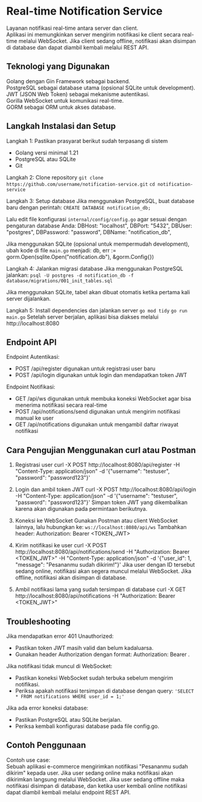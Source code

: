 # Real-time Notification Service

Layanan notifikasi real-time antara server dan client.  
Aplikasi ini memungkinkan server mengirim notifikasi ke client secara real-time melalui WebSocket. Jika client sedang offline, notifikasi akan disimpan di database dan dapat diambil kembali melalui REST API.

## Teknologi yang Digunakan
Golang dengan Gin Framework sebagai backend.  
PostgreSQL sebagai database utama (opsional SQLite untuk development).  
JWT (JSON Web Token) sebagai mekanisme autentikasi.  
Gorilla WebSocket untuk komunikasi real-time.  
GORM sebagai ORM untuk akses database.

## Langkah Instalasi dan Setup

Langkah 1: Pastikan prasyarat berikut sudah terpasang di sistem
- Golang versi minimal 1.21
- PostgreSQL atau SQLite
- Git


Langkah 2: Clone repository
`git clone https://github.com/username/notification-service.git`
`cd notification-service`


Langkah 3: Setup database
Jika menggunakan PostgreSQL, buat database baru dengan perintah:
`CREATE DATABASE notification_db;`

Lalu edit file konfigurasi `internal/config/config.go` agar sesuai dengan pengaturan database Anda:
DBHost: "localhost",
DBPort: "5432",
DBUser: "postgres",
DBPassword: "password",
DBName: "notification_db",

Jika menggunakan SQLite (opsional untuk mempermudah development), ubah kode di file `main.go` menjadi:
db, err := gorm.Open(sqlite.Open("notification.db"), &gorm.Config{})


Langkah 4: Jalankan migrasi database
Jika menggunakan PostgreSQL jalankan:
`psql -U postgres -d notification_db -f database/migrations/001_init_tables.sql`

Jika menggunakan SQLite, tabel akan dibuat otomatis ketika pertama kali server dijalankan.


Langkah 5: Install dependencies dan jalankan server
`go mod tidy`
`go run main.go`
Setelah server berjalan, aplikasi bisa diakses melalui http://localhost:8080

## Endpoint API

Endpoint Autentikasi:
- POST /api/register  digunakan untuk registrasi user baru
- POST /api/login     digunakan untuk login dan mendapatkan token JWT

Endpoint Notifikasi:
- GET /api/ws                        digunakan untuk membuka koneksi WebSocket agar bisa menerima notifikasi secara real-time
- POST /api/notifications/send       digunakan untuk mengirim notifikasi manual ke user
- GET /api/notifications             digunakan untuk mengambil daftar riwayat notifikasi

## Cara Pengujian Menggunakan curl atau Postman

1. Registrasi user
curl -X POST http://localhost:8080/api/register
-H "Content-Type: application/json"
-d '{"username": "testuser", "password": "password123"}'

2. Login dan ambil token JWT
curl -X POST http://localhost:8080/api/login
-H "Content-Type: application/json"
-d '{"username": "testuser", "password": "password123"}'
Simpan token JWT yang dikembalikan karena akan digunakan pada permintaan berikutnya.

3. Koneksi ke WebSocket
Gunakan Postman atau client WebSocket lainnya, lalu hubungkan ke:
`ws://localhost:8080/api/ws`
Tambahkan header:
Authorization: Bearer <TOKEN_JWT>

4. Kirim notifikasi ke user
curl -X POST http://localhost:8080/api/notifications/send
-H "Authorization: Bearer <TOKEN_JWT>"
-H "Content-Type: application/json"
-d '{"user_id": 1, "message": "Pesananmu sudah dikirim!"}'
Jika user dengan ID tersebut sedang online, notifikasi akan segera muncul melalui WebSocket. Jika offline, notifikasi akan disimpan di database.

5. Ambil notifikasi lama yang sudah tersimpan di database
curl -X GET http://localhost:8080/api/notifications
-H "Authorization: Bearer <TOKEN_JWT>"

## Troubleshooting

Jika mendapatkan error 401 Unauthorized:
- Pastikan token JWT masih valid dan belum kadaluarsa.
- Gunakan header Authorization dengan format: Authorization: Bearer <token>.

Jika notifikasi tidak muncul di WebSocket:
- Pastikan koneksi WebSocket sudah terbuka sebelum mengirim notifikasi.
- Periksa apakah notifikasi tersimpan di database dengan query:
`'SELECT * FROM notifications WHERE user_id = 1;'`

Jika ada error koneksi database:
- Pastikan PostgreSQL atau SQLite berjalan.
- Periksa kembali konfigurasi database pada file config.go.

## Contoh Penggunaan

Contoh use case:  
Sebuah aplikasi e-commerce mengirimkan notifikasi "Pesananmu sudah dikirim" kepada user. Jika user sedang online maka notifikasi akan dikirimkan langsung melalui WebSocket. Jika user sedang offline maka notifikasi disimpan di database, dan ketika user kembali online notifikasi dapat diambil kembali melalui endpoint REST API.
